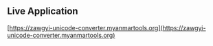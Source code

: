 ## Live Application

[https://zawgyi-unicode-converter.myanmartools.org](https://zawgyi-unicode-converter.myanmartools.org)

